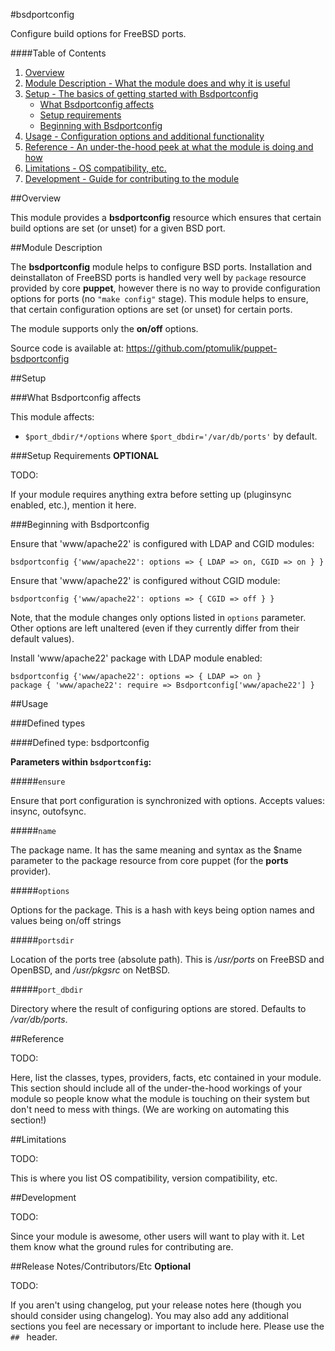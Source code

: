 #bsdportconfig

Configure build options for FreeBSD ports.

####Table of Contents

1. [Overview](#overview)
2. [Module Description - What the module does and why it is useful](#module-description)
3. [Setup - The basics of getting started with Bsdportconfig](#setup)
    * [What Bsdportconfig affects](#what-[apachex]-affects)
    * [Setup requirements](#setup-requirements)
    * [Beginning with Bsdportconfig](#beginning-with-Bsdportconfig)
4. [Usage - Configuration options and additional functionality](#usage)
5. [Reference - An under-the-hood peek at what the module is doing and how](#reference)
5. [Limitations - OS compatibility, etc.](#limitations)
6. [Development - Guide for contributing to the module](#development)

##Overview

This module provides a **bsdportconfig** resource which ensures that certain
build options are set (or unset) for a given BSD port.

##Module Description

The **bsdportconfig** module helps to configure BSD ports. Installation and
deinstallaton of FreeBSD ports is handled very well by `package` resource
provided by core **puppet**, however there is no way to provide configuration
options for ports (no `"make config"` stage). This module helps to ensure, that
certain configuration options are set (or unset) for certain ports.

The module supports only the **on/off** options.

Source code is available at: https://github.com/ptomulik/puppet-bsdportconfig

##Setup

###What Bsdportconfig affects

This module affects:

* `$port_dbdir/*/options` where `$port_dbdir='/var/db/ports'` by default.

###Setup Requirements **OPTIONAL**

TODO:

If your module requires anything extra before setting up (pluginsync enabled, etc.), mention it here. 

###Beginning with Bsdportconfig

Ensure that 'www/apache22' is configured with LDAP and CGID modules:

    bsdportconfig {'www/apache22': options => { LDAP => on, CGID => on } }

Ensure that 'www/apache22' is configured without CGID module:

    bsdportconfig {'www/apache22': options => { CGID => off } }

Note, that the module changes only options listed in `options` parameter. Other
options are left unaltered (even if they currently differ from their default
values).

Install 'www/apache22' package with LDAP module enabled:

    bsdportconfig {'www/apache22': options => { LDAP => on }
    package { 'www/apache22': require => Bsdportconfig['www/apache22'] }

##Usage

###Defined types

####Defined type: bsdportconfig

**Parameters within `bsdportconfig`:**


#####`ensure`

Ensure that port configuration is synchronized with options. Accepts values:
insync, outofsync.

#####`name`

The package name. It has the same meaning and syntax as the $name parameter to
the package resource from core puppet (for the **ports** provider).

#####`options`

Options for the package. This is a hash with keys being option names and values
being on/off strings

#####`portsdir`

Location of the ports tree (absolute path). This is */usr/ports* on FreeBSD and
OpenBSD, and */usr/pkgsrc* on NetBSD.

#####`port_dbdir`

Directory where the result of configuring options are stored. Defaults to
*/var/db/ports*.

##Reference

TODO:

Here, list the classes, types, providers, facts, etc contained in your module. This section should include all of the under-the-hood workings of your module so people know what the module is touching on their system but don't need to mess with things. (We are working on automating this section!)

##Limitations

TODO:

This is where you list OS compatibility, version compatibility, etc.

##Development

TODO:

Since your module is awesome, other users will want to play with it. Let them know what the ground rules for contributing are.

##Release Notes/Contributors/Etc **Optional**

TODO:

If you aren't using changelog, put your release notes here (though you should consider using changelog). You may also add any additional sections you feel are necessary or important to include here. Please use the `## ` header. 
